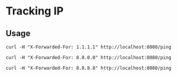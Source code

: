 
# Tracking IP 





## Usage

```
curl -H "X-Forwarded-For: 1.1.1.1" http://localhost:8080/ping
```

```
curl -H "X-Forwarded-For: 8.8.0.0" http://localhost:8080/ping
```

```
curl -H "X-Forwarded-For: 8.8.8.8" http://localhost:8080/ping
```